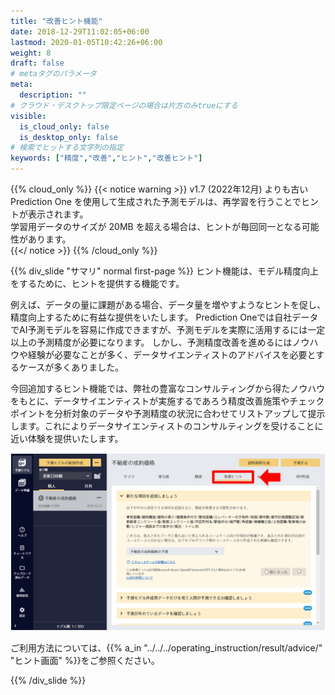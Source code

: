 ```yaml
---
title: "改善ヒント機能"
date: 2018-12-29T11:02:05+06:00
lastmod: 2020-01-05T10:42:26+06:00
weight: 8
draft: false
# metaタグのパラメータ
meta:
  description: ""
# クラウド・デスクトップ限定ページの場合は片方のみtrueにする
visible:
  is_cloud_only: false
  is_desktop_only: false
# 検索でヒットする文字列の指定
keywords: ["精度","改善","ヒント","改善ヒント"]
---
```


{{% cloud_only %}}
{{< notice warning >}}
v1.7 (2022年12月) よりも古い Prediction One を使用して生成された予測モデルは、再学習を行うことでヒントが表示されます。<br/>
学習用データのサイズが 20MB を超える場合は、ヒントが毎回同一となる可能性があります。<br/>
{{</ notice >}}
{{% /cloud_only %}}

{{% div_slide "サマリ" normal first-page %}}
ヒント機能は、モデル精度向上をするために、ヒントを提供する機能です。

例えば、データの量に課題がある場合、データ量を増やすようなヒントを促し、精度向上するために有益な提供をいたします。
Prediction Oneでは自社データでAI予測モデルを容易に作成できますが、予測モデルを実際に活用するには一定以上の予測精度が必要になります。
しかし、予測精度改善を進めるにはノウハウや経験が必要なことが多く、データサイエンティストのアドバイスを必要とするケースが多くありました。

今回追加するヒント機能では、弊社の豊富なコンサルティングから得たノウハウをもとに、データサイエンティストが実施するであろう精度改善施策やチェックポイントを分析対象のデータや予測精度の状況に合わせてリストアップして提示します。これによりデータサイエンティストのコンサルティングを受けることに近い体験を提供いたします。

![](img/t_slide2.png)

ご利用方法については、{{% a_in "../../../operating_instruction/result/advice/" "ヒント画面" %}}をご参照ください。

{{% /div_slide %}}


